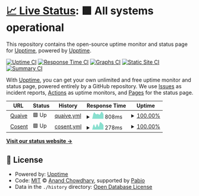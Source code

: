 # [📈 Live Status](https://upptime.github.io/upptime): <!--live status--> **🟩 All systems operational**

This repository contains the open-source uptime monitor and status page for [Upptime](https://upptime.js.org), powered by [Upptime](https://github.com/upptime/upptime).

[![Uptime CI](https://github.com/gyst/upptime-quaive/workflows/Uptime%20CI/badge.svg)](https://github.com/gyst/upptime-quaive/actions?query=workflow%3A%22Uptime+CI%22)
[![Response Time CI](https://github.com/gyst/upptime-quaive/workflows/Response%20Time%20CI/badge.svg)](https://github.com/gyst/upptime-quaive/actions?query=workflow%3A%22Response+Time+CI%22)
[![Graphs CI](https://github.com/gyst/upptime-quaive/workflows/Graphs%20CI/badge.svg)](https://github.com/gyst/upptime-quaive/actions?query=workflow%3A%22Graphs+CI%22)
[![Static Site CI](https://github.com/gyst/upptime-quaive/workflows/Static%20Site%20CI/badge.svg)](https://github.com/gyst/upptime-quaive/actions?query=workflow%3A%22Static+Site+CI%22)
[![Summary CI](https://github.com/gyst/upptime-quaive/workflows/Summary%20CI/badge.svg)](https://github.com/gyst/upptime-quaive/actions?query=workflow%3A%22Summary+CI%22)

With [Upptime](https://upptime.js.org), you can get your own unlimited and free uptime monitor and status page, powered entirely by a GitHub repository. We use [Issues](https://github.com/upptime/upptime/issues) as incident reports, [Actions](https://github.com/gyst/upptime-quaive/actions) as uptime monitors, and [Pages](https://upptime.github.io/upptime) for the status page.

<!--start: status pages-->
<!-- This summary is generated by Upptime (https://github.com/upptime/upptime) -->
<!-- Do not edit this manually, your changes will be overwritten -->
<!-- prettier-ignore -->
| URL | Status | History | Response Time | Uptime |
| --- | ------ | ------- | ------------- | ------ |
| <img alt="" src="https://icons.duckduckgo.com/ip3/quaive.com.ico" height="13"> [Quaive](https://quaive.com) | 🟩 Up | [quaive.yml](https://github.com/gyst/upptime-quaive/commits/HEAD/history/quaive.yml) | <details><summary><img alt="Response time graph" src="./graphs/quaive/response-time-week.png" height="20"> 808ms</summary><br><a href="https://gyst.github.io/upptime-quaive/history/quaive"><img alt="Response time 808" src="https://img.shields.io/endpoint?url=https%3A%2F%2Fraw.githubusercontent.com%2Fgyst%2Fupptime-quaive%2FHEAD%2Fapi%2Fquaive%2Fresponse-time.json"></a><br><a href="https://gyst.github.io/upptime-quaive/history/quaive"><img alt="24-hour response time 703" src="https://img.shields.io/endpoint?url=https%3A%2F%2Fraw.githubusercontent.com%2Fgyst%2Fupptime-quaive%2FHEAD%2Fapi%2Fquaive%2Fresponse-time-day.json"></a><br><a href="https://gyst.github.io/upptime-quaive/history/quaive"><img alt="7-day response time 808" src="https://img.shields.io/endpoint?url=https%3A%2F%2Fraw.githubusercontent.com%2Fgyst%2Fupptime-quaive%2FHEAD%2Fapi%2Fquaive%2Fresponse-time-week.json"></a><br><a href="https://gyst.github.io/upptime-quaive/history/quaive"><img alt="30-day response time 808" src="https://img.shields.io/endpoint?url=https%3A%2F%2Fraw.githubusercontent.com%2Fgyst%2Fupptime-quaive%2FHEAD%2Fapi%2Fquaive%2Fresponse-time-month.json"></a><br><a href="https://gyst.github.io/upptime-quaive/history/quaive"><img alt="1-year response time 808" src="https://img.shields.io/endpoint?url=https%3A%2F%2Fraw.githubusercontent.com%2Fgyst%2Fupptime-quaive%2FHEAD%2Fapi%2Fquaive%2Fresponse-time-year.json"></a></details> | <details><summary><a href="https://gyst.github.io/upptime-quaive/history/quaive">100.00%</a></summary><a href="https://gyst.github.io/upptime-quaive/history/quaive"><img alt="All-time uptime 100.00%" src="https://img.shields.io/endpoint?url=https%3A%2F%2Fraw.githubusercontent.com%2Fgyst%2Fupptime-quaive%2FHEAD%2Fapi%2Fquaive%2Fuptime.json"></a><br><a href="https://gyst.github.io/upptime-quaive/history/quaive"><img alt="24-hour uptime 100.00%" src="https://img.shields.io/endpoint?url=https%3A%2F%2Fraw.githubusercontent.com%2Fgyst%2Fupptime-quaive%2FHEAD%2Fapi%2Fquaive%2Fuptime-day.json"></a><br><a href="https://gyst.github.io/upptime-quaive/history/quaive"><img alt="7-day uptime 100.00%" src="https://img.shields.io/endpoint?url=https%3A%2F%2Fraw.githubusercontent.com%2Fgyst%2Fupptime-quaive%2FHEAD%2Fapi%2Fquaive%2Fuptime-week.json"></a><br><a href="https://gyst.github.io/upptime-quaive/history/quaive"><img alt="30-day uptime 100.00%" src="https://img.shields.io/endpoint?url=https%3A%2F%2Fraw.githubusercontent.com%2Fgyst%2Fupptime-quaive%2FHEAD%2Fapi%2Fquaive%2Fuptime-month.json"></a><br><a href="https://gyst.github.io/upptime-quaive/history/quaive"><img alt="1-year uptime 100.00%" src="https://img.shields.io/endpoint?url=https%3A%2F%2Fraw.githubusercontent.com%2Fgyst%2Fupptime-quaive%2FHEAD%2Fapi%2Fquaive%2Fuptime-year.json"></a></details>
| <img alt="" src="https://icons.duckduckgo.com/ip3/cosent.nl.ico" height="13"> [Cosent](https://cosent.nl) | 🟩 Up | [cosent.yml](https://github.com/gyst/upptime-quaive/commits/HEAD/history/cosent.yml) | <details><summary><img alt="Response time graph" src="./graphs/cosent/response-time-week.png" height="20"> 278ms</summary><br><a href="https://gyst.github.io/upptime-quaive/history/cosent"><img alt="Response time 278" src="https://img.shields.io/endpoint?url=https%3A%2F%2Fraw.githubusercontent.com%2Fgyst%2Fupptime-quaive%2FHEAD%2Fapi%2Fcosent%2Fresponse-time.json"></a><br><a href="https://gyst.github.io/upptime-quaive/history/cosent"><img alt="24-hour response time 220" src="https://img.shields.io/endpoint?url=https%3A%2F%2Fraw.githubusercontent.com%2Fgyst%2Fupptime-quaive%2FHEAD%2Fapi%2Fcosent%2Fresponse-time-day.json"></a><br><a href="https://gyst.github.io/upptime-quaive/history/cosent"><img alt="7-day response time 278" src="https://img.shields.io/endpoint?url=https%3A%2F%2Fraw.githubusercontent.com%2Fgyst%2Fupptime-quaive%2FHEAD%2Fapi%2Fcosent%2Fresponse-time-week.json"></a><br><a href="https://gyst.github.io/upptime-quaive/history/cosent"><img alt="30-day response time 278" src="https://img.shields.io/endpoint?url=https%3A%2F%2Fraw.githubusercontent.com%2Fgyst%2Fupptime-quaive%2FHEAD%2Fapi%2Fcosent%2Fresponse-time-month.json"></a><br><a href="https://gyst.github.io/upptime-quaive/history/cosent"><img alt="1-year response time 278" src="https://img.shields.io/endpoint?url=https%3A%2F%2Fraw.githubusercontent.com%2Fgyst%2Fupptime-quaive%2FHEAD%2Fapi%2Fcosent%2Fresponse-time-year.json"></a></details> | <details><summary><a href="https://gyst.github.io/upptime-quaive/history/cosent">100.00%</a></summary><a href="https://gyst.github.io/upptime-quaive/history/cosent"><img alt="All-time uptime 100.00%" src="https://img.shields.io/endpoint?url=https%3A%2F%2Fraw.githubusercontent.com%2Fgyst%2Fupptime-quaive%2FHEAD%2Fapi%2Fcosent%2Fuptime.json"></a><br><a href="https://gyst.github.io/upptime-quaive/history/cosent"><img alt="24-hour uptime 100.00%" src="https://img.shields.io/endpoint?url=https%3A%2F%2Fraw.githubusercontent.com%2Fgyst%2Fupptime-quaive%2FHEAD%2Fapi%2Fcosent%2Fuptime-day.json"></a><br><a href="https://gyst.github.io/upptime-quaive/history/cosent"><img alt="7-day uptime 100.00%" src="https://img.shields.io/endpoint?url=https%3A%2F%2Fraw.githubusercontent.com%2Fgyst%2Fupptime-quaive%2FHEAD%2Fapi%2Fcosent%2Fuptime-week.json"></a><br><a href="https://gyst.github.io/upptime-quaive/history/cosent"><img alt="30-day uptime 100.00%" src="https://img.shields.io/endpoint?url=https%3A%2F%2Fraw.githubusercontent.com%2Fgyst%2Fupptime-quaive%2FHEAD%2Fapi%2Fcosent%2Fuptime-month.json"></a><br><a href="https://gyst.github.io/upptime-quaive/history/cosent"><img alt="1-year uptime 100.00%" src="https://img.shields.io/endpoint?url=https%3A%2F%2Fraw.githubusercontent.com%2Fgyst%2Fupptime-quaive%2FHEAD%2Fapi%2Fcosent%2Fuptime-year.json"></a></details>

<!--end: status pages-->

[**Visit our status website →**](https://upptime.github.io/upptime)

## 📄 License

- Powered by: [Upptime](https://github.com/upptime/upptime)
- Code: [MIT](./LICENSE) © [Anand Chowdhary](https://anandchowdhary.com), supported by [Pabio](https://pabio.com)
- Data in the `./history` directory: [Open Database License](https://opendatacommons.org/licenses/odbl/1-0/)
